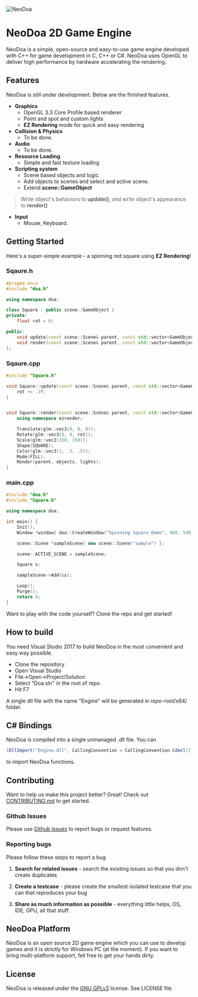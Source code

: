 ![NeoDoa](https://user-images.githubusercontent.com/25724155/72576385-9ca35100-38e0-11ea-9f10-5de3852e6df3.png "NeoDoa Logo")

# NeoDoa 2D Game Engine

NeoDoa is a simple, open-source and easy-to-use game engine developed with C++ for game development in C, C++ or C#. NeoDoa uses OpenGL to deliver high performance by hardware accelerating the rendering.

## Features

NeoDoa is still under development. Below are the finished features.

* **Graphics**
    * OpenGL 3.3 Core Profile based renderer
    * Point and spot and custom lights
	* __EZ Rendering__ mode for quick and easy rendering
* **Collision & Physics**
    * To be done.
* **Audio**
    * To be done.
* **Resource Loading**
    * Simple and fast texture loading
* **Scripting system**
	* Scene based objects and logic.
	* Add objects to scenes and select and active scene.  
    * Extend __scene::GameObject__
>   Write object's behaviors to __update()__, and write object's appearance to __render()__
* **Input**
    * Mouse, Keyboard.

## Getting Started

Here's a super-simple example - a spinning red square using __EZ Rendering__!

### Sqaure.h
```c++
#pragma once
#include "doa.h"

using namespace doa;

class Square : public scene::GameObject {
private:
	float rot = 0;

public:
	void update(const scene::Scene& parent, const std::vector<GameObject*>& objects, const std::vector<scene::Light*>& lights) override;
	void render(const scene::Scene& parent, const std::vector<GameObject*>& objects, const std::vector<scene::Light*>& lights) const override;
};
```

### Sqaure.cpp
```c++
#include "Square.h"

void Square::update(const scene::Scene& parent, const std::vector<GameObject*>& objects, const std::vector<scene::Light*>& lights) {
	rot += .1f;
}


void Square::render(const scene::Scene& parent, const std::vector<GameObject*>& objects, const std::vector<scene::Light*>& lights) const {
	using namespace ezrender;

	Translate(glm::vec3(0, 0, 0));
	Rotate(glm::vec3(0, 0, rot));
	Scale(glm::vec2(150, 150));
	Shape(SQUARE);
	Color(glm::vec3(1, .5, .5));
	Mode(FILL);
	Render(parent, objects, lights);
}
```

### main.cpp
```c++
#include "doa.h"
#include "Square.h"

using namespace doa;

int main() {
	Init();
	Window *window{ doa::CreateWindow("Spinning Square Demo", 960, 540, false) };

	scene::Scene *sampleScene{ new scene::Scene("sample") };

	scene::ACTIVE_SCENE = sampleScene;

	Square s;

	sampleScene->Add(&s);

	Loop();
	Purge();
	return 0;
}
```

Want to play with the code yourself? Clone the repo and get started!

## How to build

You need Visual Studio 2017 to build NeoDoa in the most convenient and easy way possible.

 * Clone the repository
 * Open Visual Studio
 * File->Open->Project/Solution
 * Select "Doa.sln" in the root of repo
 * Hit F7
 
A single dll file with the name "Engine" will be generated in _repo-root_/x64/ folder.


## C# Bindings

NeoDoa is compiled into a single unmanaged .dll file. You can 

```c#
[DllImport("Engine.dll", CallingConvention = CallingConvention.Cdecl)]
```

to import NeoDoa functions.

## Contributing

Want to help us make this project better? Great!
Check out [CONTRIBUTING.md](https://github.com/aeris170/NeoDoa/blob/master/CONTRIBUTING.md) to get started.

### Github Issues

Please use [Github Issues](https://github.com/aeris170/NeoDoa/issues) to report bugs or request features.

### Reporting bugs

Please follow these steps to report a bug

1. **Search for related issues** - search the existing issues so that you don't create duplicates

2. **Create a testcase** - please create the smallest isolated testcase that you can that reproduces your bug

3. **Share as much information as possible** - everything little helps, OS, IDE, GPU, all that stuff.

## NeoDoa Platform

NeoDoa is an open source 2D game engine which you can use to develop games and it is strictly for Windows PC (at the moment). If you want to bring multi-platform support, fell free to get your hands dirty.

## License

NeoDoa is released under the [GNU GPLv3](https://choosealicense.com/licenses/gpl-3.0/) license. See LICENSE file.